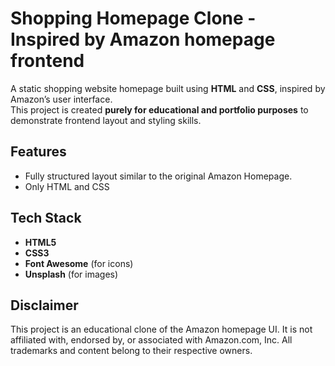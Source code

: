 # Shopping Homepage Clone - Inspired by Amazon homepage frontend

A static shopping website homepage built using **HTML** and **CSS**, inspired by Amazon’s user interface.  
This project is created **purely for educational and portfolio purposes** to demonstrate frontend layout and styling skills.

## Features

- Fully structured layout similar to the original Amazon Homepage.
- Only HTML and CSS

## Tech Stack

- **HTML5**
- **CSS3**
- **Font Awesome** (for icons)
- **Unsplash** (for images)


## Disclaimer

This project is an educational clone of the Amazon homepage UI.
It is not affiliated with, endorsed by, or associated with Amazon.com, Inc.
All trademarks and content belong to their respective owners.